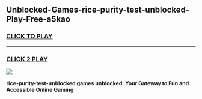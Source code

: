 
## Unblocked-Games-rice-purity-test-unblocked-Play-Free-a5kao
<h3>
<a href="https://premium76.site?title=rice-purity-test-unblocked&ref=21A">CLICK TO PLAY</a></h3>
<hr>

<h3>
<a href="https://premium76.site?title=rice-purity-test-unblocked&ref=21A">CLICK 2 PLAY</a>
  
</h3>

<a href="https://premium76.site?title=rice-purity-test-unblocked&ref=21A"><img src="https://clearcache.store/games.png"></a>


**rice-purity-test-unblocked games unblocked: Your Gateway to Fun and Accessible Online Gaming**
